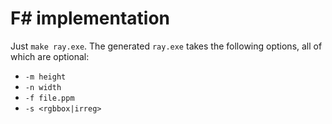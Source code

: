 # F# implementation

Just `make ray.exe`.  The generated `ray.exe` takes the following options,
all of which are optional:

* `-m height`
* `-n width`
* `-f file.ppm`
* `-s <rgbbox|irreg>`
